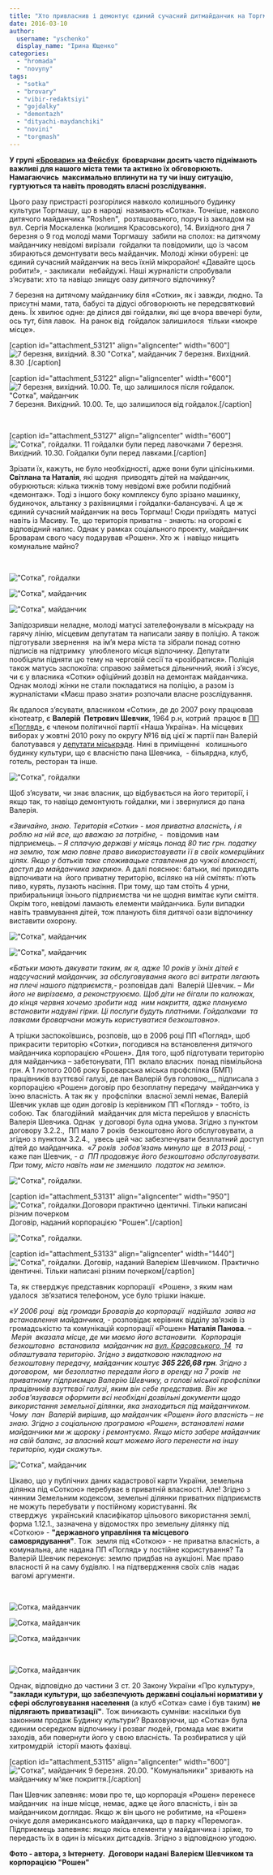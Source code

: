 ```yaml
---
title: "Хто привласнив і демонтує єдиний сучасний дитмайданчик на Торгмаші? ОНОВЛЕНО"
date: 2016-03-10
author: 
  username: "yschenko"
  display_name: "Ірина Ющенко"
categories: 
  - "hromada"
  - "novyny"
tags: 
  - "sotka"
  - "brovary"
  - "vibir-redaktsiyi"
  - "gojdalky"
  - "demontazh"
  - "dityachi-maydanchiki"
  - "novini"
  - "torgmash"
---
```


**У групі [«Бровари» на Фейсбук](https://www.facebook.com/groups/brovary/)  броварчани досить часто піднімають важливі для нашого міста теми та активно їх обговорюють. Намагаючись  максимально вплинути на ту чи іншу ситуацію, гуртуються та навіть проводять власні розслідування.**

Цього разу пристрасті розгорілися навколо колишнього будинку культури Торгмашу, що в народі  називають «Сотка». Точніше, навколо дитячого майданчика "Roshen",  розташованого, поруч із закладом на вул. Сергія Москаленка (колишня Красовського), 14. Вихідного дня 7 березня о 9 год молоді мами Торгмашу  забили на сполох: на дитячому майданчику невідомі вирізали  гойдалки та повідомили, що із часом збираються демонтувати весь майданчик. Молоді жінки обурені: це єдиний сучасний майданчик на весь їхній мікрорайон! «Давайте щось робити!», - закликали  небайдужі. Наші журналісти спробували з’ясувати: хто та навіщо знищує оазу дитячого відпочинку?

7 березня на дитячому майданчику біля «Сотки», як і завжди, людно. Та присутні мами, тата, бабусі та дідусі обговорюють не передсвятковий день. Їх хвилює одне: де ділися дві гойдалки, які ще вчора ввечері були, ось тут, біля лавок.  На ранок від  гойдалок залишилося  тільки «мокре місце».

\[caption id="attachment\_53121" align="aligncenter" width="600"\]![7 березня, вихідний. 8.30 "Сотка", майданчик](https://mpz.brovary.org/wp-content/uploads/2016/03/7-bereznya-vyhidnyj.-8.30.jpg) 7 березня. Вихідний. 8.30 .\[/caption\]

\[caption id="attachment\_53122" align="aligncenter" width="600"\]![7 березня, вихідний. 10.00. Те, що залишилося після гойдалок. "Сотка", майданчик](https://mpz.brovary.org/wp-content/uploads/2016/03/7-bereznya-vyhidnyj.-10.00.-Te-shho-zalyshylosya-pislya-gojdalok..jpg) 7 березня. Вихідний. 10.00. Те, що залишилося від гойдалок.\[/caption\]

 

\[caption id="attachment\_53127" align="aligncenter" width="600"\]![ "Сотка", гойдалки. 11 гойдалки були перед лавочками](https://mpz.brovary.org/wp-content/uploads/2016/03/11-gojdalky-buly-pered-lavochkamy.jpg) 7 березня. Вихідний. 10.30. Гойдалки були перед лавками.\[/caption\]

Зрізати їх, кажуть, не було необхідності, адже вони були цілісінькими. **Світлана та Наталія**, які щодня  приводять дітей на майданчик, обурюються: кілька тижнів тому невідомі вже робили подібний «демонтаж». Тоді з іншого боку комплексу було зрізано машинку, будиночок, альтанку з рахівницями і гойдалки-балансувачі. А це ж єдиний сучасний майданчик на весь Торгмаш! Сюди приїздять  матусі навіть із Масиву. Те, що територія приватна - знають: на огорожі є відповідний напис. Однак у рамках соціального проекту, майданчик Броварам свого часу подарував «Рошен». Хто ж  і навіщо нищить комунальне майно?

 

![ "Сотка", гойдалки](https://mpz.brovary.org/wp-content/uploads/2016/03/8.jpg)

![ "Сотка", майданчик](https://mpz.brovary.org/wp-content/uploads/2016/03/4-1.jpg)

![ "Сотка", майданчик](https://mpz.brovary.org/wp-content/uploads/2016/03/6-1.jpg)

Запідозривши неладне, молоді матусі зателефонували в міськраду на гарячу лінію, місцевим депутатам та написали заяву в поліцію. А також підготували звернення  на ім’я мера міста та зібрали понад сотню підписів на підтримку  улюбленого місця відпочинку. Депутати пообіцяли підняти цю тему на черговій сесії та «розібратися». Поліція також матусь заспокоїла: справою займеться дільничний, який і з’ясує, чи є у власника «Сотки» офіційний дозвіл на демонтаж майданчика. Однак молоді жінки не стали покладатися на поліцію, а разом із журналістами «Маєш право знати» розпочали власне розслідування.

Як вдалося з’ясувати, власником «Сотки», де до 2007 року працював кінотеатр, є **Валерій  Петрович** **Шевчик**, 1964 р.н, котрий  працює в [ПП «Погляд»](http://www.ua-region.com.ua/05476517), є членом політичної партії «Наша Україна». На місцевих виборах у жовтні 2010 року по округу №16 від цієї ж партії пан Валерій  балотувався у [депутати міськради](http://vk.com/topic-19348292_23968330?offset=20). Нині в приміщенні   колишнього будинку культури, що є власністю пана Шевчика,  - більярдна, клуб, готель, ресторан та інше.

![ "Сотка", гойдалки](https://mpz.brovary.org/wp-content/uploads/2016/03/7.jpg)

Щоб з’ясувати, чи знає власник, що відбувається на його території, і якщо так, то навіщо демонтують гойдалки, ми і звернулися до пана Валерія.

_«Звичайно, знаю. Територія «Сотки» - моя приватна власність, і я роблю на ній все, що вважаю за потрібне,_ -  повідомив нам підприємець. – _Я сплачую державі у місяць понад 80 тис грн. податку на землю, тож маю повне право використовувати її в своїх комерційних цілях. Якщо у батьків таке споживацьке ставлення до чужої власності, доступ до майданчика закрию»._ А далі пояснює: батьки, які приходять відпочивати на  його приватну територію, всіляко на ній смітять: п’ють пиво, курять, лузають насіння. При тому, що там стоїть 4 урни, прибиральниця їхнього підприємства чи не щодня вимітає купи сміття. Окрім того, невідомі ламають елементи майданчика. Були випадки навіть травмування дітей, тож планують біля дитячої оази відпочинку виставити охорону.

![ "Сотка", майданчик](https://mpz.brovary.org/wp-content/uploads/2016/03/2-1.jpg)

![ "Сотка", майданчик](https://mpz.brovary.org/wp-content/uploads/2016/03/5-1.jpg)

_«Батьки мають дякувати таким, як я, адже 10 років у їхніх дітей є надсучасний майданчик, за обслуговування якого всі витрати лягають на плечі нашого підприємств,-_ розповідав далі  Валерій Шевчик. – _Ми його не вирізаємо, а реконструюємо. Щоб діти не бігали по калюжах, до кінця червня хочемо зробити над  ним накриття, адже плануємо встановити надувні гірки. Ці послуги будуть платними. Гойдалками  та лавками броварчани можуть користуватися безкоштовно»._

А трішки заспокоївшись, розповів, що в 2006 році ПП «Погляд», щоб прикрасити територію «Сотки», погодився на встановлення дитячого майданчика корпорацією «Рошен». Для того, щоб підготувати територію для майданчика – забетонувати, ПП  вклало власних  понад півмільйона грн. А 1 лютого 2006 року Броварська міська профспілка (БМП) працівників взуттєвої галузі, де пан Валерій був головою_,_ підписала з корпорацією «Рошен» договір про безоплатну передачу  майданчика у їхню власність. А так як у  профспілки  власної землі немає, Валерій Шевчик уклав ще один договір із керівником ПП «Погляд» - тобто, із собою. Так  благодійний  майданчик для міста перейшов у власність Валерія Шевчика. Однак  у договорі була одна умова. Згідно з пунктом договору 3.2.2.,  ПП мало 7 років  безкоштовно його обслуговувати, а згідно з пунктом 3.2.4.,  увесь цей час забезпечувати безплатний доступ дітей до майданчика.  «_7 років  зобов’язань минуло ще  в 2013 році,_ - каже пан Шевчик, - _а  ПП продовжує його безкоштовно обслуговувати._ _При тому, місто навіть нам не зменшило  податок на землю»._

![ "Сотка", гойдалки.](https://mpz.brovary.org/wp-content/uploads/2016/03/16-SHevchyk.png)

\[caption id="attachment\_53131" align="aligncenter" width="950"\]![ "Сотка", гойдалки.Договори практично ідентичні. Тільки написані різним почерком](https://mpz.brovary.org/wp-content/uploads/2016/03/15-SHevchyk-2-Dogovory-praktychno-identychni.-Tilky-napysani-riznym-pocherkom.png) Договір, наданий корпорацією "Рошен".\[/caption\]

![ "Сотка", гойдалки.](https://mpz.brovary.org/wp-content/uploads/2016/03/13.png)

\[caption id="attachment\_53133" align="aligncenter" width="1440"\]![ "Сотка", гойдалки.](https://mpz.brovary.org/wp-content/uploads/2016/03/14.png) Договір, наданий Валерієм Шевчиком. Практично ідентичні. Тільки написані різним почерком\[/caption\]

Та, як стверджує представник корпорації  «Рошен», з яким нам удалося  зв’язатися телефоном, усе було трішки інакше.

_«У 2006 році  від громади Броварів до корпорації  надійшла  заява на встановлення майданчика, -_ розповідає керівник відділу зв’язків із громадськістю та комунікацій корпорації «Рошен» **Наталія Панова**. _–  Мерія  вказала місце, де ми маємо його встановити.  Корпорація безкоштовно  встановила  майданчик на [вул. Красовського, 14](http://www.roshen.ua/ru/social-activity/child-grounds)_  _та облаштувала територію. Згідно з видатковою накладною на безкоштовну передачу, майданчик коштує **365 226,68 грн**. Згідно з договором,  ми безоплатно передали його в оренду на 7 років  не приватному підприємцю Валерію Шевчику, а голові міської профспілки  працівників взуттєвої галузі, яким він себе представив. Він же зобов’язувався оформити всі необхідні дозвільні документи щодо використання земельної ділянки, яка знаходиться під майданчиком. Чому  пан  Валерій вирішив, що_ _майданчик «Рошен» його власність – не знаю. Згідно з соціальною програмою «Рошен», встановлені нами майданчики ми ж щороку і ремонтуємо. Якщо місто забере майданчик на свій баланс, за власний кошт можемо його перенести на іншу територію, куди скажуть»._

![ "Сотка", майданчик](https://mpz.brovary.org/wp-content/uploads/2016/03/1-1.jpg)

Цікаво, що у публічних даних кадастрової карти України, земельна ділянка під «Соткою» перебуває в приватній власності. Але! Згідно з чинним Земельним кодексом, земельні ділянки приватних підприємств не можуть перебувати у постійному користуванні. Як стверджує  український класифікатор цільового використання землі, форма 1.12.1., зазначена у відомостях про земельну ділянку під «Соткою» - **"державного управління та місцевого самоврядування"**. Тож  земля під «Соткою» - не приватна власність, а комунальна, але надана ПП «Погляд» у постійне користування? Та Валерій Шевчик переконує: землю придбав на аукціоні. Має право власності й на саму будівлю. І на підтвердження своїх слів  надає  вагомі аргументи.

 

![Сотка, майданчик](https://mpz.brovary.org/wp-content/uploads/2016/03/Bez-imeni1-1.png)

![Сотка, майданчик](https://mpz.brovary.org/wp-content/uploads/2016/03/Bez-imeni-1.png)

![Сотка, майданчик](https://mpz.brovary.org/wp-content/uploads/2016/03/213.jpg)

 

![Сотка, майданчик](https://mpz.brovary.org/wp-content/uploads/2016/03/214.jpg)

Однак, відповідно до частини 3 ст. 20 Закону України «Про культуру», **"заклади культури, що забезпечують державні соціальні нормативи у сфері обслуговування населення** (а клуб «Сотка» саме і був таким) **не підлягають приватизації"**. Тож виникають сумніви: наскільки був законним продаж Будинку культури? Враховуючи, що «Сотка» була єдиним осередком відпочинку і розваг людей, громада має вжити заходів, аби повернути його у свою власність. Та розбиратися у цій хитромудрій  історії мають фахівці.

\[caption id="attachment\_53115" align="aligncenter" width="600"\]![ "Сотка", майданчик](https://mpz.brovary.org/wp-content/uploads/2016/03/0.jpg) 9 березня. 20.00. "Комунальники" зривають на майданчику м'яке покриття.\[/caption\]

Пан Шевчик запевняє: мови про те, що корпорація «Рошен» перенесе майданчик  на інше місце, немає, адже це його власність, і він за майданчиком доглядає. Якщо ж він цього не робитиме, на «Рошен» очікує доля американського майданчика, що в парку «Перемога». Підприємець запевняє: якщо якісь елементи у майданчика і зріже, то передасть їх в один із міських дитсадків. Згідно з відповідною угодою.

**Фото - автора, з Інтернету.  Договори надані Валерієм Шевчиком та корпорацією "Рошен"**
